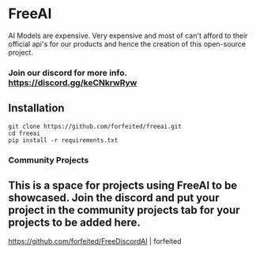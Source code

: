 # FreeAI
AI Models are expensive. Very expensive and most of can't afford to their official api's for our products and hence the creation of this open-source project.

### Join our discord for more info. https://discord.gg/keCNkrwRyw

## Installation
```
git clone https://github.com/forfeited/freeai.git 
cd freeai
pip install -r requirements.txt
```

### Community Projects
This is a space for projects using FreeAI to be showcased.
Join the discord and put your project in the community projects tab for your projects to be added here.
------------------------------------------------------------------------------------------------------
https://github.com/forfeited/FreeDiscordAI | forfeited
